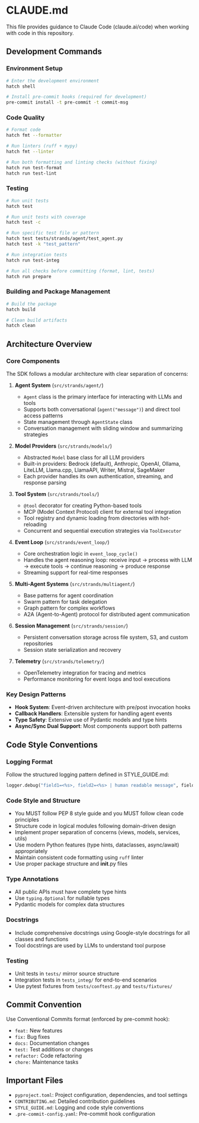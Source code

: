 # CLAUDE.md

This file provides guidance to Claude Code (claude.ai/code) when working with code in this repository.

## Development Commands

### Environment Setup
```bash
# Enter the development environment
hatch shell

# Install pre-commit hooks (required for development)
pre-commit install -t pre-commit -t commit-msg
```

### Code Quality
```bash
# Format code
hatch fmt --formatter

# Run linters (ruff + mypy)
hatch fmt --linter

# Run both formatting and linting checks (without fixing)
hatch run test-format
hatch run test-lint
```

### Testing
```bash
# Run unit tests
hatch test

# Run unit tests with coverage
hatch test -c

# Run specific test file or pattern
hatch test tests/strands/agent/test_agent.py
hatch test -k "test_pattern"

# Run integration tests
hatch run test-integ

# Run all checks before committing (format, lint, tests)
hatch run prepare
```

### Building and Package Management
```bash
# Build the package
hatch build

# Clean build artifacts
hatch clean
```

## Architecture Overview

### Core Components

The SDK follows a modular architecture with clear separation of concerns:

1. **Agent System** (`src/strands/agent/`)
   - `Agent` class is the primary interface for interacting with LLMs and tools
   - Supports both conversational (`agent("message")`) and direct tool access patterns
   - State management through `AgentState` class
   - Conversation management with sliding window and summarizing strategies

2. **Model Providers** (`src/strands/models/`)
   - Abstracted `Model` base class for all LLM providers
   - Built-in providers: Bedrock (default), Anthropic, OpenAI, Ollama, LiteLLM, Llama.cpp, LlamaAPI, Writer, Mistral, SageMaker
   - Each provider handles its own authentication, streaming, and response parsing

3. **Tool System** (`src/strands/tools/`)
   - `@tool` decorator for creating Python-based tools
   - MCP (Model Context Protocol) client for external tool integration
   - Tool registry and dynamic loading from directories with hot-reloading
   - Concurrent and sequential execution strategies via `ToolExecutor`

4. **Event Loop** (`src/strands/event_loop/`)
   - Core orchestration logic in `event_loop_cycle()`
   - Handles the agent reasoning loop: receive input → process with LLM → execute tools → continue reasoning → produce response
   - Streaming support for real-time responses

5. **Multi-Agent Systems** (`src/strands/multiagent/`)
   - Base patterns for agent coordination
   - Swarm pattern for task delegation
   - Graph pattern for complex workflows
   - A2A (Agent-to-Agent) protocol for distributed agent communication

6. **Session Management** (`src/strands/session/`)
   - Persistent conversation storage across file system, S3, and custom repositories
   - Session state serialization and recovery

7. **Telemetry** (`src/strands/telemetry/`)
   - OpenTelemetry integration for tracing and metrics
   - Performance monitoring for event loops and tool executions

### Key Design Patterns

- **Hook System**: Event-driven architecture with pre/post invocation hooks
- **Callback Handlers**: Extensible system for handling agent events
- **Type Safety**: Extensive use of Pydantic models and type hints
- **Async/Sync Dual Support**: Most components support both patterns

## Code Style Conventions

### Logging Format
Follow the structured logging pattern defined in STYLE_GUIDE.md:
```python
logger.debug("field1=<%s>, field2=<%s> | human readable message", field1, field2)
```

### Code Style and Structure
- You MUST follow PEP 8 style guide and you MUST follow clean code principles
- Structure code in logical modules following domain-driven design
- Implement proper separation of concerns (views, models, services, utils)
- Use modern Python features (type hints, dataclasses, async/await) appropriately
- Maintain consistent code formatting using `ruff` linter
- Use proper package structure and __init__.py files


### Type Annotations
- All public APIs must have complete type hints
- Use `typing.Optional` for nullable types
- Pydantic models for complex data structures

### Docstrings
- Include comprehensive docstrings using Google-style docstrings for all classes and functions
- Tool docstrings are used by LLMs to understand tool purpose

### Testing
- Unit tests in `tests/` mirror source structure
- Integration tests in `tests_integ/` for end-to-end scenarios
- Use pytest fixtures from `tests/conftest.py` and `tests/fixtures/`

## Commit Convention
Use Conventional Commits format (enforced by pre-commit hook):
- `feat:` New features
- `fix:` Bug fixes
- `docs:` Documentation changes
- `test:` Test additions or changes
- `refactor:` Code refactoring
- `chore:` Maintenance tasks

## Important Files
- `pyproject.toml`: Project configuration, dependencies, and tool settings
- `CONTRIBUTING.md`: Detailed contribution guidelines
- `STYLE_GUIDE.md`: Logging and code style conventions
- `.pre-commit-config.yaml`: Pre-commit hook configuration